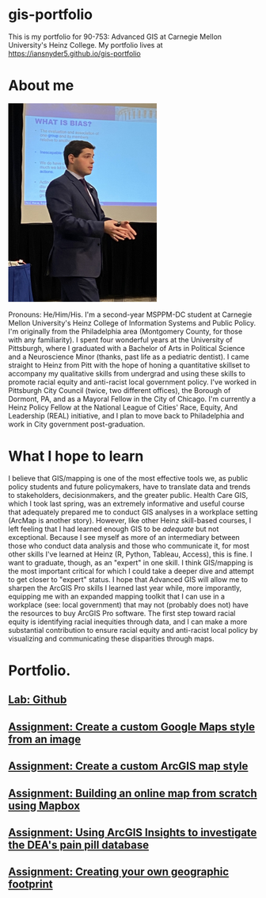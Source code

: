 # gis-portfolio
This is my portfolio for 90-753: Advanced GIS at Carnegie Mellon University's Heinz College. My portfolio lives at https://iansnyder5.github.io/gis-portfolio

# About me

<img src="racialequitytraining.jpeg" alt="Me" width="300" height="400">

Pronouns: He/Him/His. I'm a second-year MSPPM-DC student at Carnegie Mellon University's Heinz College of Information Systems and Public Policy. I'm originally from the Philadelphia area (Montgomery County, for those with any familiarity). I spent four wonderful years at the University of Pittsburgh, where I graduated with a Bachelor of Arts in Political Science and a Neuroscience Minor (thanks, past life as a pediatric dentist). I came straight to Heinz from Pitt with the hope of honing a quantitative skillset to accompany my qualitative skills from undergrad and using these skills to promote racial equity and anti-racist local government policy. I've worked in Pittsburgh City Council (twice, two different offices), the Borough of Dormont, PA, and as a Mayoral Fellow in the City of Chicago. I'm currently a Heinz Policy Fellow at the National League of Cities' Race, Equity, And Leadership (REAL) initiative, and I plan to move back to Philadelphia and work in City government post-graduation.

# What I hope to learn

I believe that GIS/mapping is one of the most effective tools we, as public policy students and future policymakers, have to translate data and trends to stakeholders, decisionmakers, and the greater public. Health Care GIS, which I took last spring, was an extremely informative and useful course that adequately prepared me to conduct GIS analyses in a workplace setting (ArcMap is another story). However, like other Heinz skill-based courses, I left feeling that I had learned enough GIS to be *adequate* but not exceptional. Because I see myself as more of an intermediary between those who conduct data analysis and those who communicate it, for most other skills I've learned at Heinz (R, Python, Tableau, Access), this is fine. I want to graduate, though, as an "expert" in one skill. I think GIS/mapping is the most important critical for which I could take a deeper dive and attempt to get closer to "expert" status. I hope that Advanced GIS will allow me to sharpen the ArcGIS Pro skills I learned last year while, more imporantly, equipping me with an expanded mapping toolkit that I can use in a workplace (see: local government) that may not (probably does not) have the resources to buy ArcGIS Pro software. The first step toward racial equity is identifying racial inequities through data, and I can make a more substantial contribution to ensure racial equity and anti-racist local policy by visualizing and communicating these disparities through maps.

# Portfolio.

## [Lab: Github](/labgithub.md)

## [Assignment: Create a custom Google Maps style from an image](/assignmentgooglemapsstyle.md)

## [Assignment: Create a custom ArcGIS map style](/assignmentarcgismapstyle.md)

## [Assignment: Building an online map from scratch using Mapbox](/assignmentmapbox.md)

## [Assignment: Using ArcGIS Insights to investigate the DEA's pain pill database](/assignmentarcgisinsights.md)

## [Assignment: Creating your own geographic footprint](/assignmentgeographicfootprint.md)
